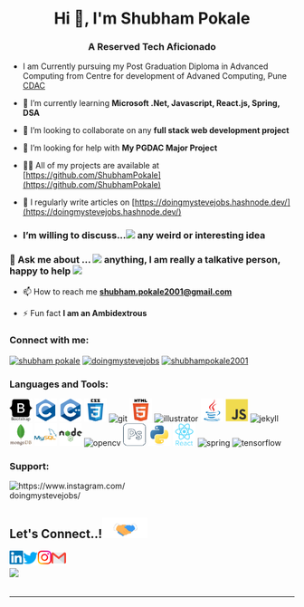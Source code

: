 <h1 align="center">Hi 👋, I'm Shubham Pokale</h1>
<h3 align="center">A Reserved Tech Aficionado</h3>

- I am Currently pursuing my Post Graduation Diploma in Advanced Computing from Centre for development of Advaned Computing, Pune [CDAC](https://cdac.in/)

- 🌱 I’m currently learning **Microsoft .Net, Javascript, React.js, Spring, DSA**

- 👯 I’m looking to collaborate on any **full stack web development project**

- 🤝 I’m looking for help with **My PGDAC Major Project**

- 👨‍💻 All of my projects are available at [https://github.com/ShubhamPokale](https://github.com/ShubhamPokale)

- 📝 I regularly write articles on [https://doingmystevejobs.hashnode.dev/](https://doingmystevejobs.hashnode.dev/)

- ###  I’m willing to discuss...<img src="https://raw.githubusercontent.com/alexnaiman/alexnaiman/master/resources/party_parrot.gif" height="25px" /> any weird or interesting idea

###  💬 Ask me about ... <img src="https://raw.githubusercontent.com/alexnaiman/alexnaiman/master/resources/chat.gif" height="35px" /> anything, I am really a talkative person, happy to help <img src="https://raw.githubusercontent.com/alexnaiman/alexnaiman/master/resources/bongocat.gif" width="50px" />

- 📫 How to reach me **shubham.pokale2001@gmail.com**

- ⚡ Fun fact **I am an Ambidextrous**

<h3 align="left">Connect with me:</h3>
<p align="left">
<a href="https://linkedin.com/in/shubham pokale" target="blank"><img align="center" src="https://raw.githubusercontent.com/rahuldkjain/github-profile-readme-generator/master/src/images/icons/Social/linked-in-alt.svg" alt="shubham pokale" height="30" width="40" /></a>
<a href="https://hashnode.com/doingmystevejobs" target="blank"><img align="center" src="https://raw.githubusercontent.com/rahuldkjain/github-profile-readme-generator/master/src/images/icons/Social/hashnode.svg" alt="doingmystevejobs" height="30" width="40" /></a>
<a href="https://auth.geeksforgeeks.org/user/shubhampokale2001" target="blank"><img align="center" src="https://raw.githubusercontent.com/rahuldkjain/github-profile-readme-generator/master/src/images/icons/Social/geeks-for-geeks.svg" alt="shubhampokale2001" height="30" width="40" /></a>
</p>

<h3 align="left">Languages and Tools:</h3>
<p align="left"> <img src="https://raw.githubusercontent.com/devicons/devicon/master/icons/bootstrap/bootstrap-plain-wordmark.svg" alt="bootstrap" width="40" height="40"/> <img src="https://raw.githubusercontent.com/devicons/devicon/master/icons/c/c-original.svg" alt="c" width="40" height="40"/> <img src="https://raw.githubusercontent.com/devicons/devicon/master/icons/cplusplus/cplusplus-original.svg" alt="cplusplus" width="40" height="40"/> <img src="https://raw.githubusercontent.com/devicons/devicon/master/icons/css3/css3-original-wordmark.svg" alt="css3" width="40" height="40"/> <img src="https://www.vectorlogo.zone/logos/git-scm/git-scm-icon.svg" alt="git" width="40" height="40"/> <img src="https://raw.githubusercontent.com/devicons/devicon/master/icons/html5/html5-original-wordmark.svg" alt="html5" width="40" height="40"/> <img src="https://www.vectorlogo.zone/logos/adobe_illustrator/adobe_illustrator-icon.svg" alt="illustrator" width="40" height="40"/> <img src="https://raw.githubusercontent.com/devicons/devicon/master/icons/java/java-original.svg" alt="java" width="40" height="40"/> <img src="https://raw.githubusercontent.com/devicons/devicon/master/icons/javascript/javascript-original.svg" alt="javascript" width="40" height="40"/> <img src="https://www.vectorlogo.zone/logos/jekyllrb/jekyllrb-icon.svg" alt="jekyll" width="40" height="40"/> <img src="https://raw.githubusercontent.com/devicons/devicon/master/icons/mongodb/mongodb-original-wordmark.svg" alt="mongodb" width="40" height="40"/> <img src="https://raw.githubusercontent.com/devicons/devicon/master/icons/mysql/mysql-original-wordmark.svg" alt="mysql" width="40" height="40"/> <img src="https://raw.githubusercontent.com/devicons/devicon/master/icons/nodejs/nodejs-original-wordmark.svg" alt="nodejs" width="40" height="40"/> <img src="https://www.vectorlogo.zone/logos/opencv/opencv-icon.svg" alt="opencv" width="40" height="40"/> <img src="https://raw.githubusercontent.com/devicons/devicon/master/icons/photoshop/photoshop-line.svg" alt="photoshop" width="40" height="40"/> <img src="https://raw.githubusercontent.com/devicons/devicon/master/icons/python/python-original.svg" alt="python" width="40" height="40"/> <img src="https://raw.githubusercontent.com/devicons/devicon/master/icons/react/react-original-wordmark.svg" alt="react" width="40" height="40"/> <img src="https://www.vectorlogo.zone/logos/springio/springio-icon.svg" alt="spring" width="40" height="40"/> <img src="https://www.vectorlogo.zone/logos/tensorflow/tensorflow-icon.svg" alt="tensorflow" width="40" height="40"/> </p>





<h3 align="left">Support:</h3>
<p><a href="https://www.buymeacoffee.com/https://www.instagram.com/doingmystevejobs/"> <img align="left" src="https://cdn.buymeacoffee.com/buttons/v2/default-yellow.png" height="50" width="210" alt="https://www.instagram.com/doingmystevejobs/" /></a></p><br><br>





## <b> Let's Connect..!</b><img src="https://github.com/0xAbdulKhalid/0xAbdulKhalid/raw/main/assets/mdImages/handshake.gif" width ="80">

  <a href="https://www.linkedin.com/in/shubham-pokale/">
    <img align="left" alt="Shubham Pokale | Linkedin" width="24px" src="https://github.com/SatYu26/SatYu26/blob/master/Assets/Linkedin.svg" />
  </a> &nbsp;&nbsp;
  <a href="https://twitter.com/pragmaticPokale/">
    <img align="left" alt="Shubham Pokale | Twitter" width="26px" src="https://github.com/SatYu26/SatYu26/blob/master/Assets/Twitter.svg" />
  </a> &nbsp;&nbsp;
  <a href="https://www.instagram.com/pragmaticPokale/">
    <img align="left" alt="Shubham Pokale | Instagram" width="24px" src="https://github.com/SatYu26/SatYu26/blob/master/Assets/Instagram.svg" />
  </a> &nbsp;&nbsp;
  <a href="mailto:shubham.pokale2001@gmail.com">
    <img align="left" alt="Shubham Pokale | Gmail" width="26px" src="https://github.com/SatYu26/SatYu26/blob/master/Assets/Gmail.svg" />
  </a>




<img src="https://user-images.githubusercontent.com/73097560/115834477-dbab4500-a447-11eb-908a-139a6edaec5c.gif"><br><br>

-------



